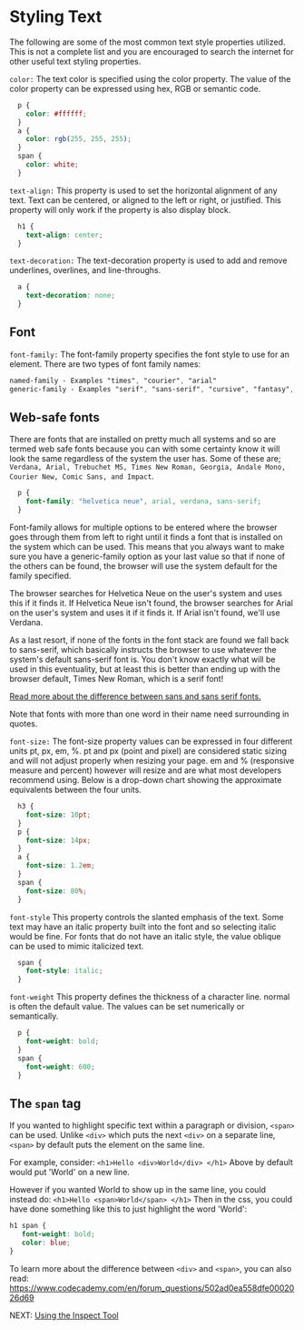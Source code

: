 # Styling Text

The following are some of the most common text style properties utilized. This is not a complete list and you are encouraged to search the internet for other useful text styling properties.

```color:```
The text color is specified using the color property. The value of the color property can be expressed using hex, RGB or semantic code.

```css
  p {
    color: #ffffff;
  }
  a {
    color: rgb(255, 255, 255);
  }
  span {
    color: white;
  }
```

```text-align:```
This property is used to set the horizontal alignment of any text. Text can be centered, or aligned to the left or right, or justified. This property will only work if the property is also display block.

```css
  h1 {
    text-align: center;
  }
```

```text-decoration:```
The text-decoration property is used to add and remove underlines, overlines, and line-throughs.

```css
  a {
    text-decoration: none;
  }
```

## Font

```font-family:```
The font-family property specifies the font style to use for an element. There are two types of font family names:

```css
named-family - Examples "times", "courier", "arial"
generic-family - Examples "serif", "sans-serif", "cursive", "fantasy", "monospace"
```

## Web-safe fonts

There are fonts that are installed on pretty much all systems and so are termed web safe fonts because you can with some certainty know it will look the same regardless of the system the user has. Some of these are; ```Verdana, Arial, Trebuchet MS, Times New Roman, Georgia, Andale Mono, Courier New, Comic Sans, and Impact```.

```css
  p {
    font-family: "helvetica neue", arial, verdana, sans-serif;
  }
```

Font-family allows for multiple options to be entered where the browser goes through them from left to right until it finds a font that is installed on the system which can be used. This means that you always want to make sure you have a generic-family option as your last value so that if none of the others can be found, the browser will use the system default for the family specified.

The browser searches for Helvetica Neue on the user's system and uses this if it finds it. If Helvetica Neue isn't found, the browser searches for Arial on the user's system and uses it if it finds it. If Arial isn't found, we'll use Verdana.

As a last resort, if none of the fonts in the font stack are found we fall back to sans-serif, which basically instructs the browser to use whatever the system's default sans-serif font is. You don't know exactly what will be used in this eventuality, but at least this is better than ending up with the browser default, Times New Roman, which is a serif font!

[Read more about the difference between sans and sans serif fonts.](https://www.fonts.com/content/learning/fontology/level-1/type-anatomy/serif-vs-sans-for-text-in-print)

Note that fonts with more than one word in their name need surrounding in quotes.

```font-size:```
The font-size property values can be expressed in four different units pt, px, em, %. pt and px (point and pixel) are considered static sizing and will not adjust properly when resizing your page. em and % (responsive measure and percent) however will resize and are what most developers recommend using. Below is a drop-down chart showing the approximate equivalents between the four units.

```css
  h3 {
    font-size: 10pt;
  }
  p {
    font-size: 14px;
  }
  a {
    font-size: 1.2em;
  }
  span {
    font-size: 80%;
  }
```

```font-style```
This property controls the slanted emphasis of the text. Some text may have an italic property built into the font and so selecting italic would be fine. For fonts that do not have an italic style, the value oblique can be used to mimic italicized text.

```css
  span {
    font-style: italic;
  }
```

```font-weight```
This property defines the thickness of a character line. normal is often the default value. The values can be set numerically or semantically.

```css
  p {
    font-weight: bold;
  }
  span {
    font-weight: 600;
  }
```

## The ```span``` tag

If you wanted to highlight specific text within a paragraph or division, ```<span>``` can be used.  Unlike ```<div>``` which puts the next ```<div>``` on a separate line, ```<span>``` by default puts the element on the same line.  

For example, consider:
```<h1>Hello <div>World</div> </h1>```
Above by default would put 'World' on a new line.  

However if you wanted World to show up in the same line, you could instead do:
```<h1>Hello <span>World</span> </h1>```
Then in the css, you could have done something like this to just highlight the word 'World':

```css
h1 span {
   font-weight: bold;
   color: blue;
}
```

To learn more about the difference between ```<div>``` and ```<span>```, you can also read: <https://www.codecademy.com/en/forum_questions/502ad0ea558dfe0002026d69>

NEXT: [Using the Inspect Tool](./inspect_element.md)
